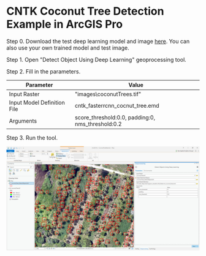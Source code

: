 # CNTK Coconut Tree Detection Example in ArcGIS Pro
Step 0. Download the test deep learning model and image [here](https://www.arcgis.com/home/item.html?id=a75a2b1086774525ac46370c5f4c1fdd).
You can also use your own trained model and test image.

Step 1. Open "Detect Object Using Deep Learning" geoprocessing tool. 

Step 2. Fill in the parameters. 

| Parameter | Value |
| --------- | ----- |
| Input Raster | "images\coconutTrees.tif" |
| Input Model Definition File | cntk_fasterrcnn_cocnut_tree.emd |
| Arguments | score_threshold:0.0, padding:0, nms_threshold:0.2|

Step 3. Run the tool.

<img src='../../../../docs/img/cntk_fasterRCNN_coconuttreedetectionexample.jpg'>

